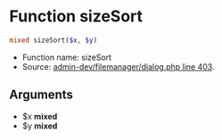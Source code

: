 Function sizeSort
===========================





```php
mixed sizeSort($x, $y)
```

* Function name: sizeSort
* Source: [admin-dev/filemanager/dialog.php line 403](https://github.com/PrestaShop/PrestaShop/blob/1.6.0.5/admin-dev/filemanager/dialog.php#L403).

Arguments
---------

* $x **mixed**
* $y **mixed**

